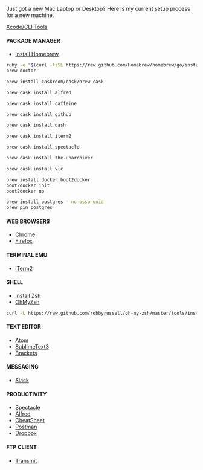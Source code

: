 Just got a new Mac Laptop or Desktop?
Here is my current setup process for a new machine.

[Xcode/CLI Tools](https://developer.apple.com/xcode/)

#### PACKAGE MANAGER
- [Install Homebrew](http://brew.sh)
```sh
ruby -e "$(curl -fsSL https://raw.github.com/Homebrew/homebrew/go/install)"
brew doctor
```
```sh
brew install caskroom/cask/brew-cask

brew cask install alfred

brew cask install caffeine

brew cask install github

brew cask install dash

brew cask install iterm2

brew cask install spectacle

brew cask install the-unarchiver

brew cask install vlc

brew install docker boot2docker
boot2docker init
boot2docker up

brew install postgres --no-ossp-uuid
brew pin postgres
```
#### WEB BROWSERS
- [Chrome](https://www.google.com/chrome/)
- [Firefox](firefox.com)

#### TERMINAL EMU
- [iTerm2](https://www.iterm2.com)


#### SHELL
- Install Zsh
- [OhMyZsh](https://github.com/robbyrussell/oh-my-zsh)
```sh
curl -L https://raw.github.com/robbyrussell/oh-my-zsh/master/tools/install.sh | sh
```
#### TEXT EDITOR
  - [Atom](https://atom.io)
  - [SublimeText3](https://www.sublimetext.com/3)
  - [Brackets](https://brackets.io)

#### MESSAGING
- [Slack](https://slack.com)

#### PRODUCTIVITY
- [Spectacle](https://www.spectacleapp.com/)
- [Alfred](https://www.alfredapp.com/)
- [CheatSheet](https://www.mediaatelier.com/CheatSheet/)
- [Postman](https://www.getpostman.com/)
- [Dropbox](www.dropbox.com)

#### FTP CLIENT
- [Transmit](https://panic.com/transit)
